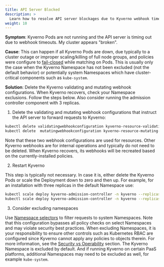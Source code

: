 ```yaml
---
title: API Server Blocked
description: >
  Learn how to resolve API server blockages due to Kyverno webhook timeouts and misconfigurations
weight: 10
---
```


**Symptom**: Kyverno Pods are not running and the API server is timing out due to webhook timeouts. My cluster appears "broken".

**Cause**: This can happen if all Kyverno Pods are down, due typically to a cluster outage or improper scaling/killing of full node groups, and policies were configure to [fail-closed](../writing-policies/policy-settings.md) while matching on Pods. This is usually only the case when the Kyverno Namespace has not been excluded (not the default behavior) or potentially system Namespaces which have cluster-critical components such as `kube-system`.

**Solution**: Delete the Kyverno validating and mutating webhook configurations. When Kyverno recovers, check your Namespace exclusions. Follow the steps below. Also consider running the admission controller component with 3 replicas.

1. Delete the validating and mutating webhook configurations that instruct the API server to forward requests to Kyverno:

```sh
kubectl delete validatingwebhookconfiguration kyverno-resource-validating-webhook-cfg
kubectl delete  mutatingwebhookconfiguration kyverno-resource-mutating-webhook-cfg
```

Note that these two webhook configurations are used for resources. Other Kyverno webhooks are for internal operations and typically do not need to be deleted. When Kyverno recovers, its webhooks will be recreated based on the currently-installed policies.

2. Restart Kyverno

This step is typically not necessary. In case it is, either delete the Kyverno Pods or scale the Deployment down to zero and then up. For example, for an installation with three replicas in the default Namespace use:

```sh
kubectl scale deploy kyverno-admission-controller -n kyverno --replicas 0
kubectl scale deploy kyverno-admission-controller -n kyverno --replicas 3
```

3. Consider excluding namespaces

Use [Namespace selectors](../installation/customization.md#namespace-selectors) to filter requests to system Namespaces. Note that this configuration bypasses all policy checks on select Namespaces and may violate security best practices. When excluding Namespaces, it is your responsibility to ensure other controls such as Kubernetes RBAC are configured since Kyverno cannot apply any policies to objects therein. For more information, see the [Security vs Operability](../installation/_index.md#security-vs-operability) section. The Kyverno Namespace is excluded by default. And if running Kyverno on certain PaaS platforms, additional Namespaces may need to be excluded as well, for example `kube-system`.

